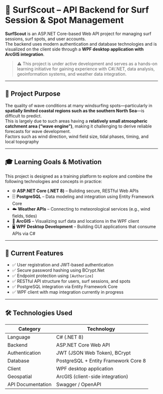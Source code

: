 # 🌊 SurfScout – API Backend for Surf Session & Spot Management

**SurfScout** is an ASP.NET Core-based Web API project for managing surf sessions, surf spots, and user accounts.  
The backend uses modern authentication and database technologies and is visualized on the client side through a **WPF desktop application with ArcGIS integration**.

> ⚠️ This project is under active development and serves as a hands-on learning initiative for gaining experience with C#/.NET, data analysis, geoinformation systems, and weather data integration.

---

## 🎯 Project Purpose

The quality of wave conditions at many windsurfing spots—particularly in **spatially limited coastal regions such as the southern North Sea**—is difficult to predict.  
This is largely due to such areas having a **relatively small atmospheric catchment area (“wave engine”)**, making it challenging to derive reliable forecasts for wave development.  
Factors such as wind direction, wind field size, tidal phases, timing, and local topography

---

## 🎓 Learning Goals & Motivation

This project is designed as a training platform to explore and combine the following technologies and concepts in practice:

- 🌐 **ASP.NET Core (.NET 8)** – Building secure, RESTful Web APIs  
- 🗄️ **PostgreSQL** – Data modeling and integration using Entity Framework Core  
- ☁️ **Weather APIs** – Connecting to meteorological services (e.g., wind fields, tides)  
- 📍 **ArcGIS** – Visualizing surf data and locations in the WPF client  
- 🖥️ **WPF Desktop Development** – Building GUI applications that consume APIs via C#

---

## 🚀 Current Features

- ✅ User registration and JWT-based authentication  
- ✅ Secure password hashing using BCrypt.Net  
- ✅ Endpoint protection using `[Authorize]`  
- ✅ RESTful API structure for users, surf sessions, and spots  
- ✅ PostgreSQL integration via Entity Framework Core  
- ✅ WPF client with map integration currently in progress  

---

## 🛠️ Technologies Used

| Category         | Technology                             |
|------------------|-----------------------------------------|
| Language          | C# (.NET 8)                            |
| Backend           | ASP.NET Core Web API                   |
| Authentication    | JWT (JSON Web Token), BCrypt           |
| Database          | PostgreSQL + Entity Framework Core 8   |
| Client            | WPF desktop application                |
| Geospatial        | ArcGIS (client-side integration)       |
| API Documentation | Swagger / OpenAPI                      |
